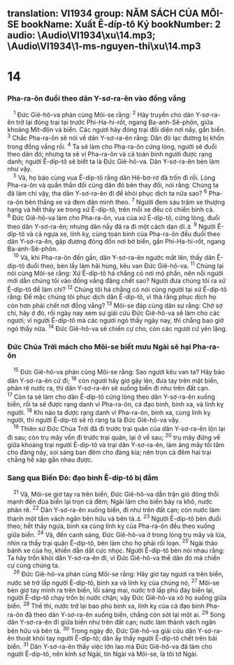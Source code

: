 translation: VI1934
group: NĂM SÁCH CỦA MÔI-SE
bookName: Xuất Ê-díp-tô Ký 
bookNumber: 2
audio: \Audio\VI1934\xu\14.mp3; \Audio\VI1934\1-ms-nguyen-thi\xu\14.mp3
-------

<div class="title"><h1>14</h1><h3>Pha-ra-ôn đuổi theo dân Y-sơ-ra-ên vào đồng vắng</h3></div>
<span class="verse xu_14_1"> <sup>1</sup> Đức Giê-hô-va phán cùng Môi-se rằng: </span>
<span class="verse xu_14_2"><sup>2</sup> Hãy truyền cho dân Y-sơ-ra-ên trở lại đóng trại tại trước Phi-Ha-hi-rốt, ngang Ba-anh-Sê-phôn, giữa khoảng Mít-đôn và biển. Các ngươi hãy đóng trại đối diện nơi nầy, gần biển. </span>
<span class="verse xu_14_3"><sup>3</sup> Chắc Pha-ra-ôn sẽ nói về dân Y-sơ-ra-ên rằng: Dân đó lạc đường bị khốn trong đồng vắng rồi. </span>
<span class="verse xu_14_4"><sup>4</sup> Ta sẽ làm cho Pha-ra-ôn cứng lòng, người sẽ đuổi theo dân đó; nhưng ta sẽ vì Pha-ra-ôn và cả toán binh người được rạng danh; người Ê-díp-tô sẽ biết ta là Đức Giê-hô-va. Dân Y-sơ-ra-ên bèn làm như vậy. <br/></span>
<span class="verse xu_14_5"> <sup>5</sup> Vả, họ báo cùng vua Ê-díp-tô rằng dân Hê-bơ-rơ đã trốn đi rồi. Lòng Pha-ra-ôn và quần thần đối cùng dân đó bèn thay đổi, nói rằng: Chúng ta đã làm chi vậy, tha dân Y-sơ-ra-ên đi để khỏi phục dịch ta nữa sao? </span>
<span class="verse xu_14_6"><sup>6</sup> Pha-ra-ôn bèn thắng xe và đem dân mình theo. </span>
<span class="verse xu_14_7"><sup>7</sup> Người đem sáu trăm xe thượng hạng và hết thảy xe trong xứ Ê-díp-tô, trên mỗi xe đều có chiến binh cả. </span>
<span class="verse xu_14_8"><sup>8</sup> Đức Giê-hô-va làm cho Pha-ra-ôn, vua của xứ Ê-díp-tô, cứng lòng, đuổi theo dân Y-sơ-ra-ên; nhưng dân nầy đã ra đi một cách dạn dĩ.<a data-toggle="tooltip" data-placement="bottom" title="Nguyên bổn nói: ngước đầu lên">⚓</a></span>
<span class="verse xu_14_9"><sup>9</sup> Người Ê-díp-tô và cả ngựa xe, lính kỵ, cùng toán binh của Pha-ra-ôn đều đuổi theo dân Y-sơ-ra-ên, gặp đương đóng đồn nơi bờ biển, gần Phi-Ha-hi-rốt, ngang Ba-anh-Sê-phôn. <br/></span>
<span class="verse xu_14_10"> <sup>10</sup> Vả, khi Pha-ra-ôn đến gần, dân Y-sơ-ra-ên ngước mắt lên, thấy dân Ê-díp-tô đuổi theo, bèn lấy làm hãi hùng, kêu van Đức Giê-hô-va. </span>
<span class="verse xu_14_11"><sup>11</sup> Chúng lại nói cùng Môi-se rằng: Xứ Ê-díp-tô há chẳng có nơi mộ phần, nên nỗi người mới dẫn chúng tôi vào đồng vắng đặng chết sao? Người đưa chúng tôi ra xứ Ê-díp-tô để làm chi? </span>
<span class="verse xu_14_12"><sup>12</sup> Chúng tôi há chẳng có nói cùng người tại xứ Ê-díp-tô rằng: Để mặc chúng tôi phục dịch dân Ê-díp-tô, vì thà rằng phục dịch họ còn hơn phải chết nơi đồng vắng? </span>
<span class="verse xu_14_13"><sup>13</sup> Môi-se đáp cùng dân sự rằng: Chớ sợ chi, hãy ở đó, rồi ngày nay xem sự giải cứu Đức Giê-hô-va sẽ làm cho các ngươi; vì người Ê-díp-tô mà các ngươi ngó thấy ngày nay, thì chẳng bao giờ ngó thấy nữa. </span>
<span class="verse xu_14_14"><sup>14</sup> Đức Giê-hô-va sẽ chiến cự cho, còn các ngươi cứ yên lặng. <br/></span>
<div class="title"><h3>Đức Chúa Trời mách cho Môi-se biết mưu Ngài sẽ hại Pha-ra-ôn</h3></div>
<span class="verse xu_14_15"> <sup>15</sup> Đức Giê-hô-va phán cùng Môi-se rằng: Sao ngươi kêu van ta? Hãy bảo dân Y-sơ-ra-ên cứ đi; </span>
<span class="verse xu_14_16"><sup>16</sup> còn ngươi hãy giơ gậy lên, đưa tay trên mặt biển, phân rẽ nước ra, thì dân Y-sơ-ra-ên sẽ xuống biển đi như trên đất cạn. </span>
<span class="verse xu_14_17"><sup>17</sup> Còn ta sẽ làm cho dân Ê-díp-tô cứng lòng theo dân Y-sơ-ra-ên xuống biển, rồi ta sẽ được rạng danh vì Pha-ra-ôn, cả đạo binh, binh xa, và lính kỵ người. </span>
<span class="verse xu_14_18"><sup>18</sup> Khi nào ta được rạng danh vì Pha-ra-ôn, binh xa, cùng lính kỵ người, thì người Ê-díp-tô sẽ rõ ràng ta là Đức Giê-hô-va vậy. <br/></span>
<span class="verse xu_14_19"> <sup>19</sup> Thiên sứ Đức Chúa Trời đã đi trước trại quân của dân Y-sơ-ra-ên lộn lại đi sau; còn trụ mây vốn đi trước trại quân, lại ở về sau; </span>
<span class="verse xu_14_20"><sup>20</sup> trụ mây đứng về giữa khoảng trại người Ê-díp-tô và trại dân Y-sơ-ra-ên, làm áng mây tối tăm cho đàng nầy, soi sáng ban đêm cho đàng kia; nên trọn cả đêm hai trại chẳng hề xáp gần nhau được. <br/></span>
<div class="title"><h3>Sang qua Biển Đỏ: đạo binh Ê-díp-tô bị đắm</h3></div>
<span class="verse xu_14_21"> <sup>21</sup> Vả, Môi-se giơ tay ra trên biển, Đức Giê-hô-va dẫn trận gió đông thổi mạnh đến đùa biển lại trọn cả đêm; Ngài làm cho biển bày ra khô, nước phân rẽ. </span>
<span class="verse xu_14_22"><sup>22</sup> Dân Y-sơ-ra-ên xuống biển, đi như trên đất cạn; còn nước làm thành một tấm vách ngăn bên hữu và bên tả.<a data-toggle="tooltip" data-placement="bottom" title="1Co 10:1-2; He 11:29">⚓</a></span>
<span class="verse xu_14_23"><sup>23</sup> Người Ê-díp-tô bèn đuổi theo; hết thảy ngựa, binh xa cùng lính kỵ của Pha-ra-ôn đều theo xuống giữa biển. </span>
<span class="verse xu_14_24"><sup>24</sup> Vả, đến canh sáng, Đức Giê-hô-va ở trong lòng trụ mây và lửa, nhìn ra thấy trại quân Ê-díp-tô, bèn làm cho họ phải rối loạn. </span>
<span class="verse xu_14_25"><sup>25</sup> Ngài tháo bánh xe của họ, khiến dẫn dắt cực nhọc. Người Ê-díp-tô bèn nói nhau rằng: Ta hãy trốn khỏi dân Y-sơ-ra-ên đi, vì Đức Giê-hô-va thế dân đó mà chiến cự cùng chúng ta. <br/></span>
<span class="verse xu_14_26"> <sup>26</sup> Đức Giê-hô-va phán cùng Môi-se rằng: Hãy giơ tay ngươi ra trên biển, nước sẽ trở lấp người Ê-díp-tô, binh xa và lính kỵ của chúng nó, </span>
<span class="verse xu_14_27"><sup>27</sup> Môi-se bèn giơ tay mình ra trên biển, lối sáng mai, nước trở lấp phủ đáy biển lại, người Ê-díp-tô chạy trốn bị nước chận; vậy Đức Giê-hô-va xô họ xuống giữa biển. </span>
<span class="verse xu_14_28"><sup>28</sup> Thế thì, nước trở lại bao phủ binh xa, lính kỵ của cả đạo binh Pha-ra-ôn đã theo dân Y-sơ-ra-ên xuống biển, chẳng còn sót lại một ai. </span>
<span class="verse xu_14_29"><sup>29</sup> Song dân Y-sơ-ra-ên đi giữa biển như trên đất cạn; nước làm thành vách ngăn bên hữu và bên tả. </span>
<span class="verse xu_14_30"><sup>30</sup> Trong ngày đó, Đức Giê-hô-va giải cứu dân Y-sơ-ra-ên thoát khỏi tay người Ê-díp-tô; dân ấy thấy người Ê-díp-tô chết trên bãi biển. </span>
<span class="verse xu_14_31"><sup>31</sup> Dân Y-sơ-ra-ên thấy việc lớn lao mà Đức Giê-hô-va đã làm cho người Ê-díp-tô, nên kính sợ Ngài, tin Ngài và Môi-se, là tôi tớ Ngài. <br/></span>
